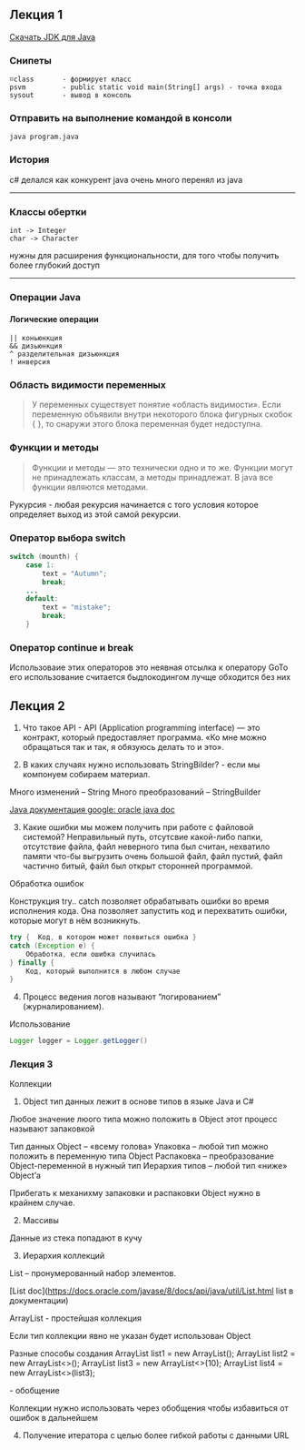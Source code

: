 ## Лекция 1

[Скачать JDK для Java](https://bell-sw.com/pages/downloads/ "Liberica JDK")

### Снипеты

    ⌑class       - формирует класс
    psvm         - public static void main(String[] args) - точка входа
    sysout       - вывод в консоль

### Отправить на выполнение командой в консоли

    java program.java

### История

c# делался как конкурент java очень много перенял из java

---
### Классы обертки 

    int -> Integer
    char -> Character

нужны для расширения функциональности, для того чтобы получить более глубокий доступ

---

### Операции Java

#### Логические операции

    || коньюнкция
    && дизьюнкция
    ^ разделительная дизьюнкция
    ! инверсия

### Область видимости переменных

>У переменных существует понятие «область видимости».
Если переменную объявили внутри некоторого блока фигурных скобок { },
то снаружи этого блока переменная будет недоступна.

### Функции и методы

>Функции и методы — это технически одно и то же. Функции могут
не принадлежать классам, а методы принадлежат.
В java все функции являются методами.

Рукурсия - любая рекурсия начинается с того условия которое определяет выход из этой самой рекурсии.

### Оператор выбора switch 

```java
switch (mounth) {
    case 1:
        text = "Autumn";
        break;
    ...
    default:
        text = "mistake";
        break;
    }
```

### Оператор continue и break

Использоваие этих операторов это неявная отсылка к оператору GoTo
его использование считается быдлокодингом
лучще обходится без них

## Лекция 2

1. Что такое API - API (Application programming interface) — это контракт, который предоставляет программа. «Ко мне можно обращаться так и так, я обязуюсь делать то и это».

2. В каких случаях нужно использовать StringBilder? - если мы компонуем собираем материал.

Много изменений – String 
Много преобразований – StringBuilder 

[Java документация google: oracle java doc](https://docs.oracle.com/en/java/ "google: oracle java doc")

3. Какие ошибки мы можем получить при работе с файловой системой?
Неправильный путь, отсутсвие какой-либо папки, отсутствие файла, файл неверного типа был считан, нехватило памяти что-бы выгрузить очень большой файл, файл пустий, файл частично битый, файл был открыт сторонней программой.

Обработка ошибок

Конструкция try.. catch позволяет обрабатывать ошибки во время исполнения кода. Она позволяет запустить код и перехватить ошибки, которые могут в нём возникнуть.

```java
try {  Код, в котором может появиться ошибка }
catch (Exception e) {  
    Обработка, если ошибка случилась 
} finally {  
    Код, который выполнится в любом случае 
}
```

4. Процесс ведения логов называют “логированием” (журналированием).

Использование
```java
Logger logger = Logger.getLogger()
```

### Лекция 3

Коллекции

1.  Object тип данных лежит в основе типов в языке Java и С#

Любое значение люого типа можно положить в Object этот процесс называют запаковкой

Тип данных Object – «всему голова»
Упаковка – любой тип можно положить в переменную типа Object
Распаковка – преобразование Object-переменной в нужный тип
Иерархия типов – любой тип «ниже» Object’а

Прибегать к механихму запаковки и распаковки Object нужно в крайнем случае.

2. Массивы

Данные из стека попадают в кучу

3. Иерархия коллекций

List – пронумерованный набор элементов.

[List doc](https://docs.oracle.com/javase/8/docs/api/java/util/List.html list в документации)

ArrayList - простейшая коллекция

Если тип коллекции явно не указан будет использован Object 

Разные способы создания
ArrayList<Integer> list1 = new ArrayList<Integer>();
ArrayList<Integer> list2 = new ArrayList<>();
ArrayList<Integer> list3 = new ArrayList<>(10);
ArrayList<Integer> list4 = new ArrayList<>(list3);

<Integer> - обобщение

Коллекции нужно использовать через обобщения чтобы избавиться от ошибок в дальнейшем

4. Получение итератора с целью более гибкой работы с данными URL

